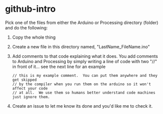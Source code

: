 # github-intro

Pick one of the files from either the Arduino or Processing directory (folder) and do the following:


1.  Copy the whole thing
2.  Create a new file in this directory named, "LastName_FileName.ino"
3.  Add comments to that code explaining what it does.  You add comments to Arduino and Processing by simply 
    writing a line of code with two "//" in front of it... see the next line for an example
    
    `// this is my example comment.  You can put them anywhere and they get skipped` <br />
    `// by the compiler when you run them on the arduino so it won't affect your code` <br />
   `// at all.  We use them so humans better understand code machines just ignore them.` <br />

4.  Create an issue to let me know its done and you'd like me to check it.

